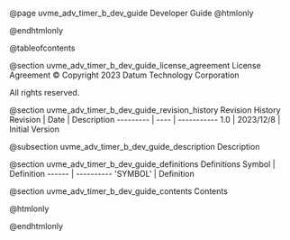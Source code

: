 @page uvme_adv_timer_b_dev_guide Developer Guide
@htmlonly
<div class="autonumbering">
@endhtmlonly


@tableofcontents


@section uvme_adv_timer_b_dev_guide_license_agreement License Agreement
© Copyright 2023 Datum Technology Corporation

All rights reserved.


@section uvme_adv_timer_b_dev_guide_revision_history Revision History
Revision  | Date | Description
--------- | ---- | -----------
1.0 | 2023/12/8 | Initial Version

@subsection uvme_adv_timer_b_dev_guide_description Description


@section uvme_adv_timer_b_dev_guide_definitions Definitions
Symbol | Definition
------ | ----------
 'SYMBOL' | Definition


@section uvme_adv_timer_b_dev_guide_contents Contents


@htmlonly
</div>
@endhtmlonly
